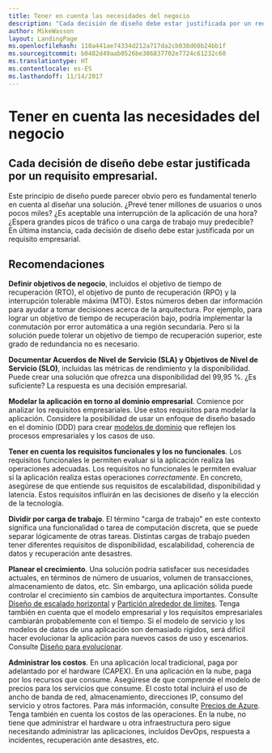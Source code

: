 ```yaml
---
title: Tener en cuenta las necesidades del negocio
description: "Cada decisión de diseño debe estar justificada por un requisito empresarial."
author: MikeWasson
layout: LandingPage
ms.openlocfilehash: 110a441ae74334d212a717da2cb038d60b24bb1f
ms.sourcegitcommit: b0482d49aab0526be386837702e7724c61232c60
ms.translationtype: HT
ms.contentlocale: es-ES
ms.lasthandoff: 11/14/2017
---
```

# <a name="build-for-the-needs-of-the-business"></a>Tener en cuenta las necesidades del negocio

## <a name="every-design-decision-must-be-justified-by-a-business-requirement"></a>Cada decisión de diseño debe estar justificada por un requisito empresarial.

Este principio de diseño puede parecer obvio pero es fundamental tenerlo en cuenta al diseñar una solución. ¿Prevé tener millones de usuarios o unos pocos miles? ¿Es aceptable una interrupción de la aplicación de una hora? ¿Espera grandes picos de tráfico o una carga de trabajo muy predecible? En última instancia, cada decisión de diseño debe estar justificada por un requisito empresarial. 

## <a name="recommendations"></a>Recomendaciones

**Definir objetivos de negocio**, incluidos el objetivo de tiempo de recuperación (RTO), el objetivo de punto de recuperación (RPO) y la interrupción tolerable máxima (MTO). Estos números deben dar información para ayudar a tomar decisiones acerca de la arquitectura. Por ejemplo, para lograr un objetivo de tiempo de recuperación bajo, podría implementar la conmutación por error automática a una región secundaria. Pero si la solución puede tolerar un objetivo de tiempo de recuperación superior, este grado de redundancia no es necesario.

**Documentar Acuerdos de Nivel de Servicio (SLA) y Objetivos de Nivel de Servicio (SLO)**, incluidas las métricas de rendimiento y la disponibilidad. Puede crear una solución que ofrezca una disponibilidad del 99,95 %. ¿Es suficiente? La respuesta es una decisión empresarial. 

**Modelar la aplicación en torno al dominio empresarial**. Comience por analizar los requisitos empresariales. Use estos requisitos para modelar la aplicación. Considere la posibilidad de usar un enfoque de diseño basado en el dominio (DDD) para crear [modelos de dominio][domain-model] que reflejen los procesos empresariales y los casos de uso. 

**Tener en cuenta los requisitos funcionales y los no funcionales**. Los requisitos funcionales le permiten evaluar si la aplicación realiza las operaciones adecuadas. Los requisitos no funcionales le permiten evaluar si la aplicación realiza estas operaciones *correctamente*. En concreto, asegúrese de que entiende sus requisitos de escalabilidad, disponibilidad y latencia. Estos requisitos influirán en las decisiones de diseño y la elección de la tecnología.

**Dividir por carga de trabajo**. El término "carga de trabajo" en este contexto significa una funcionalidad o tarea de computación discreta, que se puede separar lógicamente de otras tareas. Distintas cargas de trabajo pueden tener diferentes requisitos de disponibilidad, escalabilidad, coherencia de datos y recuperación ante desastres. 

**Planear el crecimiento**. Una solución podría satisfacer sus necesidades actuales, en términos de número de usuarios, volumen de transacciones, almacenamiento de datos, etc. Sin embargo, una aplicación sólida puede controlar el crecimiento sin cambios de arquitectura importantes. Consulte [Diseño de escalado horizontal](scale-out.md) y [Partición alrededor de límites](partition.md). Tenga también en cuenta que el modelo empresarial y los requisitos empresariales cambiarán probablemente con el tiempo. Si el modelo de servicio y los modelos de datos de una aplicación son demasiado rígidos, será difícil hacer evolucionar la aplicación para nuevos casos de uso y escenarios. Consulte [Diseño para evolucionar](design-for-evolution.md).

**Administrar los costos**. En una aplicación local tradicional, paga por adelantado por el hardware (CAPEX). En una aplicación en la nube, paga por los recursos que consume. Asegúrese de que comprende el modelo de precios para los servicios que consume. El costo total incluirá el uso de ancho de banda de red, almacenamiento, direcciones IP, consumo del servicio y otros factores. Para más información, consulte [Precios de Azure][pricing]. Tenga también en cuenta los costos de las operaciones. En la nube, no tiene que administrar el hardware u otra infraestructura pero sigue necesitando administrar las aplicaciones, incluidos DevOps, respuesta a incidentes, recuperación ante desastres, etc. 

[domain-model]: https://martinfowler.com/eaaCatalog/domainModel.html
[pricing]: https://azure.microsoft.com/pricing/
